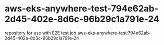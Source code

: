 # aws-eks-anywhere-test-794e62ab-2d45-402e-8d6c-96b29c1a791e-24
repository for use with E2E test job aws-eks-anywhere-test:794e62ab-2d45-402e-8d6c-96b29c1a791e-24
